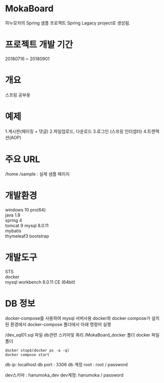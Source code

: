 # MokaBoard
하누모카의 Spring 샘플 프로젝트
Spring Lagacy project로 생성됨.

# 프로젝트 개발 기간
20180716 ~ 20180901

# 개요
스프링 공부용 

# 예제
1.계시판(페이징 + 댓글)
2.파일업로드, 다운로드
3.로그인 (스프링 인터셉터)
4.트랜젝션(AOP)

# 주요 URL

/home
/sample : 실제 샘플 페이지


# 개발환경
windows 10 pro(64)  
java 1.8  
spring 4  
tomcat 9
mysql 8.0.11  
mybatis  
thymeleaf3
bootstrap

# 개발도구
STS  
docker  
mysql workbench 8.0.11 CE (64bit)  

# DB 정보
docker-compose를 사용하여 mysql 서버사용
docker와  docker compose가 설치된 환경에서 docker-compose 폴더에서 아래 명령어 실행

/dev_sql01.sql 파일 db관련 스키마및 쿼리
/MokaBoard_docker 폴더 docker 파일 폴더

```
docker stop$(docker ps -a -q)
docker compose start
```

db ip: localhost
db port : 3306
db 계정
root : root / password

dev스키마 : hanumoka_dev
dev계정: hanumoka / password



